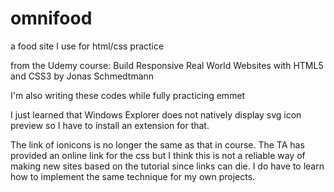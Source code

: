 # omnifood
a food site I use for html/css practice

from the Udemy course: Build Responsive Real World Websites with HTML5 and CSS3 by Jonas Schmedtmann

I'm also writing these codes while fully practicing emmet

I just learned that Windows Explorer does not natively display svg icon preview so I have to install an extension for that.

The link of ionicons is no longer the same as that in course. The TA has provided an online link for the css but I think this is not a reliable way of making new sites based on the tutorial since links can die. I do have to learn how to implement the same technique for my own projects.